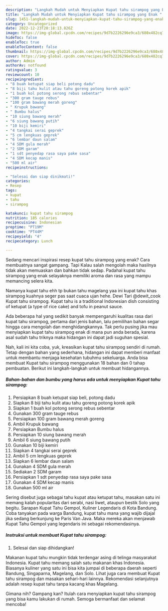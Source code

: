 ```yaml
---
description: "Langkah Mudah untuk Menyiapkan Kupat tahu sirampog yang Enak "
title: "Langkah Mudah untuk Menyiapkan Kupat tahu sirampog yang Enak "
slug: 1451-langkah-mudah-untuk-menyiapkan-kupat-tahu-sirampog-yang-enak
category: Uncategorized
date: 2022-12-23T20:18:13.826Z
image: https://img-global.cpcdn.com/recipes/9d7b2226296e9ca3/680x482cq70/kupat-tahu-sirampog-foto-resep-utama.jpg
hideToc: false
enableToc: true
enableTocContent: false
thumbnail: https://img-global.cpcdn.com/recipes/9d7b2226296e9ca3/680x482cq70/kupat-tahu-sirampog-foto-resep-utama.jpg
cover: https://img-global.cpcdn.com/recipes/9d7b2226296e9ca3/680x482cq70/kupat-tahu-sirampog-foto-resep-utama.jpg
author: Admin
authorAv: notfound
ratingvalue: 3
reviewcount: 10
recipeingredient:
- "8 buah ketupat siap beli potong dadu"
- "8 biji tahu kulit atau tahu goreng potong korek apik"
- "1 buah kol potong serong rebus sebentar"
- "300 gram tauge rebus"
- "100 gram bawang merah goreng"
- " Krupuk bawang"
- " Bumbu halus"
- "10 siung bawang merah"
- "6 siung bawang putih"
- "10 biji kemiri"
- "4 tangkai serai geprek"
- "5 cm lengkuas geprek"
- "6 lembar daun salam"
- "4 SDM gula merah"
- "2 SDM garam"
- "1 sdt penyedap rasa saya pake sasa"
- "4 SDM kecap manis"
- "500 ml air"
recipeinstructions:

- "Selesai dan siap dinikmati!"
categories:
- Resep
tags:
- kupat
- tahu
- sirampog

katakunci: kupat tahu sirampog 
nutrition: 185 calories
recipecuisine: Indonesian
preptime: "PT19M"
cooktime: "PT44M"
recipeyield: "4"
recipecategory: Lunch

---
```



Sedang mencari inspirasi resep kupat tahu sirampog yang enak? Cara membuatnya sangat gampang. Tapi Kalau salah mengolah maka hasilnya tidak akan memuaskan dan bahkan tidak sedap. Padahal kupat tahu sirampog yang enak selayaknya memiliki aroma dan rasa yang mampu memancing selera kita.


Namanya kupat tahu ehh tp bukan tahu magelang yaa ini kupat tahu khas sirampog kuahnya seger pas saat cuaca ujan hehe. Dewi Tari @dewit_cook Kupat tahu sirampog. Kupat tahu is a traditional Indonesian dish consisting of ketupat (a type of rice cake) and tofu in peanut sauce.

Ada beberapa hal yang sedikit banyak mempengaruhi kualitas rasa dari kupat tahu sirampog, pertama dari jenis bahan, lalu pemilihan bahan segar hingga cara mengolah dan menghidangkannya. Tak perlu pusing jika mau menyiapkan kupat tahu sirampog enak di mana pun anda berada, karena asal sudah tahu triknya maka hidangan ini dapat jadi suguhan spesial.


Nah, kali ini kita coba, yuk, kreasikan kupat tahu sirampog sendiri di rumah. Tetap dengan bahan yang sederhana, hidangan ini dapat memberi manfaat untuk membantu menjaga kesehatan tubuhmu sekeluarga. Anda bisa membuat Kupat tahu sirampog menggunakan 18 bahan dan 0 tahap pembuatan. Berikut ini langkah-langkah untuk membuat hidangannya.

<!--inarticleads1-->

##### Bahan-bahan dan bumbu yang harus ada untuk menyiapkan Kupat tahu sirampog:

1. Persiapkan 8 buah ketupat siap beli, potong dadu
1. Siapkan 8 biji tahu kulit atau tahu goreng potong korek apik
1. Siapkan 1 buah kol potong serong rebus sebentar
1. Gunakan 300 gram tauge rebus
1. Persiapkan 100 gram bawang merah goreng
1. Ambil  Krupuk bawang
1. Persiapkan  Bumbu halus
1. Persiapkan 10 siung bawang merah
1. Ambil 6 siung bawang putih
1. Gunakan 10 biji kemiri
1. Siapkan 4 tangkai serai geprek
1. Ambil 5 cm lengkuas geprek
1. Siapkan 6 lembar daun salam
1. Gunakan 4 SDM gula merah
1. Sediakan 2 SDM garam
1. Persiapkan 1 sdt penyedap rasa saya pake sasa
1. Gunakan 4 SDM kecap manis
1. Gunakan 500 ml air


Sering disebut juga sebagai tahu kupat atau ketupat tahu, masakan satu ini memang kalah popularitas dari serabi, nasi liwet, ataupun bestik Solo yang begitu. Sarapan Kupat Tahu Gempol, Kuliner Legendaris di Kota Bandung. Coba tanyakan pada warga Bandung, kupat tahu mana yang wajib dijajal jika sedang berkunjung ke Paris Van Java. Maka mereka akan menjawab Kupat Tahu Gempol yang legendaris ini sebagai rekomendasinya. 

<!--inarticleads2-->

##### Instruksi untuk membuat Kupat tahu sirampog:


1. Selesai dan siap dihidangkan!

Makanan kupat tahu mungkin tidak terdengar asing di telinga masyarakat Indonesia. Kupat tahu memang salah satu makanan khas Indonesia. Biasanya kuliner yang satu ini bisa kita jumpai di beberapa daerah seperti Bandung, Singaparna, Magelang, dan Solo. Lihat juga cara membuat Kupat tahu sirampog dan masakan sehari-hari lainnya. Rekomendasi selanjutnya adalah resep kupat tahu tanpa kacang khas Magelang. 

Gimana nih? Gampang kan? Itulah cara menyiapkan kupat tahu sirampog yang bisa kamu lakukan di rumah. Semoga bermanfaat dan selamat mencoba!
